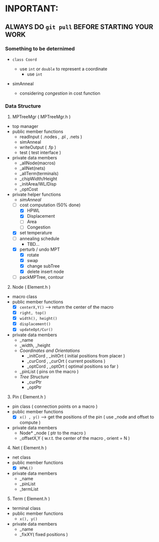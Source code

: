 # INPORTANT: 
## ALWAYS DO `git pull` BEFORE STARTING YOUR WORK
### Something to be deternimed
- `class Coord`
  + use `int` or `double` to represent a coordinate
    - use `int`

- simAnneal
  + considering *congestion* in cost function

### Data Structure
1. MPTreeMgr ( MPTreeMgr.h )
  - top manager
  - public member functions
    + readInput ( .nodes , .pl , .nets ) 
    + simAnneal
    + writeOutput ( .fp )
    + test ( test interface )
  - private data members
    + \_allNode(macros) 
    + \_allNet(nets) 
    + \_allTerm(terminals)
    + \_chipWidth/Height
    + \_initArea/WL/Disp
    + \_optCost
  - private helper functions 
    +   *simAnneal*
      - [ ] cost computation (50% done)
        + [x] HPWL
        + [x] Displacement
        + [ ] Area
        + [ ] Congestion
      - [x] set temperature
      - [ ] annealing schedule
        + TBD...
      - [x] perturb / undo MPT
        + [x] rotate
        + [x] swap
        + [x] change subTree
        + [x] delete insert node
      - [ ] packMPTree, contour
      
2. Node ( Element.h ) 
  - macro class
  - public member functions 
    + [x] `centerX,Y()`    --> return the center of the macro
    + [x] `right, top()`
    + [x] `width(), height()`
    + [x] `displacement()`
    + [x] `updateOpt/Cur()`
    
  - private data members
    + \_name 
    + \_width, \_height
    + *Coordinates and Orientations*
      - \_initCord , \_initOrt ( initial positions from placer )
      - \_curCord , \_curOrt   ( current positions )
      - \_optCord , \_optOrt   ( optimal positions so far )
    + \_pinList ( pins on the macro )
    + *Tree Structure*
      - \_curPtr
      - \_optPtr

3. Pin ( Element.h ) 
  - pin class ( connection points on a macro )
  - public member functions
    + [x] `x() , y()` --> get the positions of the pin ( use \_node and offset to compute )
  - private data members
    + Node\* \_node ( ptr to the macro )
    + \_offsetX,Y ( w.r.t. the center of the macro , orient = N )

4. Net ( Element.h ) 
  - net class
  - public member functions
    + [x] `HPWL()`
  - private data members
    + \_name
    + \_pinList
    + \_termList

5. Term ( Element.h ) 
  - terminal class
  - public member functions
    + `x(), y()`
  - private data members
    + \_name
    + \_fixXY( fixed positions )

